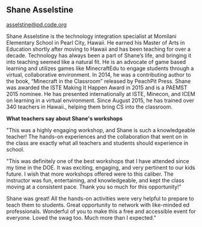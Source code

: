 ## Shane Asselstine

[asselstine@pd.code.org](mailto:asselstine@pd.code.org)

Shane Asselstine is the technology integration specialist at Momilani Elementary School in Pearl City, Hawaii. He earned his Master of Arts in Education shortly after moving to Hawaii and has been teaching for over a decade. Technology has always been a part of Shane’s life, and bringing it into teaching seemed like a natural fit. He is an advocate of game based learning and utilizes games like MinecraftEdu to engage students through a virtual, collaborative environment. In 2014, he was a contributing author to the book, “Minecraft in the Classroom” released by PeachPit Press. Shane was awarded the ISTE Making It Happen Award in 2015 and is a PAEMST 2015 nominee. He has presented internationally at ISTE, Minecon, and ICEM on learning in a virtual environment. Since August 2015, he has trained over 340 teachers in Hawaii., helping them bring CS into the classroom.

**What teachers say about Shane's workshops**

"This was a highly engaging workshop, and Shane is such a knowledgeable teacher! The hands-on experiences and the collaboration that went on in the class are exactly what all teachers and students should experience in school.

"This was definitely one of the best workshops that I have attended since my time in the DOE. It was exciting, engaging, and very pertinent to our kids future. I wish that more workshops offered were to this caliber. The instructor was fun, entertaining, and knowledgeable, and kept the class moving at a consistent pace. Thank you so much for this opportunity!"

Shane was great! All the hands-on activities were very helpful to prepare to teach them to students. Great opportunity to network with like-minded ed professionals. Wonderful of you to make this a free and accessible event for everyone. Loved the swag too. Much more than I expected."

